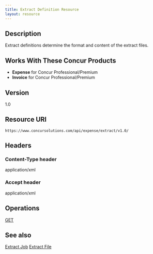 ```yaml
---
title: Extract Definition Resource 
layout: resource
---
```


##  Description

Extract definitions determine the format and content of the extract files.  

## Works With These Concur Products

* **Expense** for Concur Professional/Premium
* **Invoice** for Concur Professional/Premium

## Version
1.0

##  Resource URI
`https://www.concursolutions.com/api/expense/extract/v1.0/`

## Headers

### Content-Type header
application/xml

### Accept header
application/xml

## Operations
[GET][1] 

## See also
[Extract Job][2]
[Extract File][3]


[1]: https://developer.concur.com/extract/extract-definition-resource/extract-definition-resource-get
[2]: https://developer.concur.com/extract/extract-job-resource
[3]: https://developer.concur.com/extract/extract-file-resource
